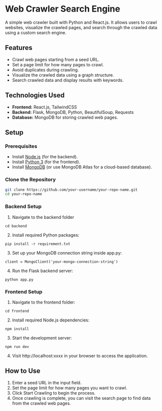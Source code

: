 # Web Crawler Search Engine

A simple web crawler built with Python and React.js. It allows users to crawl websites, visualize the crawled pages, and search through the crawled data using a custom search engine.

## Features

- Crawl web pages starting from a seed URL.
- Set a page limit for how many pages to crawl.
- Avoid duplicates during crawling.
- Visualize the crawled data using a graph structure.
- Search crawled data and display results with keywords.

## Technologies Used

- **Frontend:** React.js, TailwindCSS
- **Backend:** Flask, MongoDB, Python, BeautifulSoup, Requests
- **Database:** MongoDB for storing crawled web pages.
  
## Setup

### Prerequisites
- Install [Node.js](https://nodejs.org/) (for the backend).
- Install [Python 3](https://www.python.org/) (for the frontend).
- Install [MongoDB](https://www.mongodb.com/) (or use MongoDB Atlas for a cloud-based database).

### Clone the Repository

```bash
git clone https://github.com/your-username/your-repo-name.git
cd your-repo-name
```
### Backend Setup
1. Navigate to the backend folder
```
cd backend
```
2. Install required Python packages:
```
pip install -r requirement.txt
```
3. Set up your MongoDB connection string inside app.py:
```
client = MongoClient('your-mongo-connection-string')
```
4. Run the Flask backend server:
```
python app.py
```

### Frontend Setup
1. Navigate to the frontend folder:
```
cd frontend
```
2. Install required Node.js dependencies:
```
npm install
```
3. Start the development server:
```
npm run dev
```
4. Visit http://localhost:xxxx in your browser to access the application.

## How to Use
1. Enter a seed URL in the input field.
2. Set the page limit for how many pages you want to crawl.
3. Click Start Crawling to begin the process.
4. Once crawling is complete, you can visit the search page to find data from the crawled web pages.


